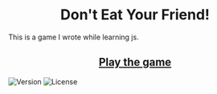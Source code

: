 <h1 align="center">Don't Eat Your Friend!</h1>
This is a game I wrote while learning js.
<h2 align="center"> <a  href="https://herehavetheseflowers.github.io">Play the game</a></h2>

![Version](https://img.shields.io/github/v/release/herehavetheseflowers/DontEatYourFriend) ![License](https://img.shields.io/github/license/herehavetheseflowers/DontEatYourFriend)
